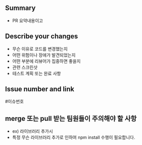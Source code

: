 ## Summary
- PR 요약내용이고

## Describe your changes
- 무슨 이유로 코드를 변경했는지
- 어떤 위험이나 장애가 발견되었는지
- 어떤 부분에 리뷰어가 집중하면 좋을지
- 관련 스크린샷
- 테스트 계획 또는 완료 사항


## Issue number and link
#이슈번호

## merge 또는 pull 받는 팀원들이 주의해야 할 사항
- ex) 라이브러리 추가시
- 특정 무슨 라이브러리 추가로 인하여 npm install 수행이 필요합니다.

